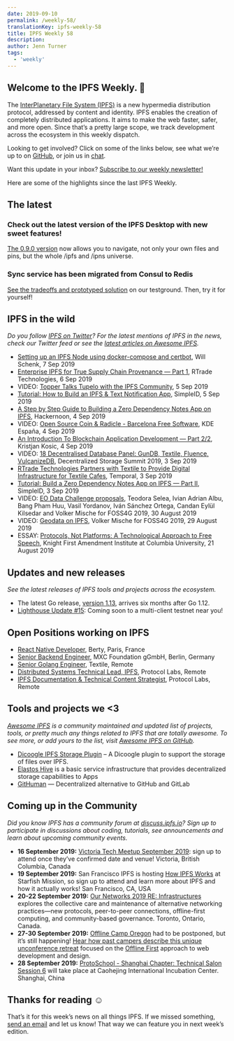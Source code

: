 ```yaml
---
date: 2019-09-10
permalink: /weekly-58/
translationKey: ipfs-weekly-58
title: IPFS Weekly 58
description:
author: Jenn Turner
tags:
  - 'weekly'
---
```


## Welcome to the IPFS Weekly. 👋

The [InterPlanetary File System (IPFS)](https://ipfs.io/) is a new hypermedia distribution protocol, addressed by content and identity. IPFS enables the creation of completely distributed applications. It aims to make the web faster, safer, and more open. Since that’s a pretty large scope, we track development across the ecosystem in this weekly dispatch.

Looking to get involved? Click on some of the links below, see what we’re up to on [GitHub](https://github.com/ipfs), or join us in [chat](https://riot.im/app/#/room/#ipfs:matrix.org).

Want this update in your inbox? [Subscribe to our weekly newsletter!](http://eepurl.com/gL2Pi5)

Here are some of the highlights since the last IPFS Weekly.

## The latest

### Check out the latest version of the IPFS Desktop with new sweet features!

[The 0.9.0 version](https://github.com/ipfs-shipyard/ipfs-desktop/releases/tag/v0.9.0) now allows you to navigate, not only your own files and pins, but the whole /ipfs and /ipns universe.

### Sync service has been migrated from Consul to Redis

[See the tradeoffs and prototyped solution](https://github.com/ipfs/testground/issues/27#issuecomment-527857071) on our testground. Then, try it for yourself!

## IPFS in the wild

_Do you follow [IPFS on Twitter](https://twitter.com/IPFSbot)? For the latest mentions of IPFS in the news, check our Twitter feed or see the [latest articles on Awesome IPFS](https://awesome.ipfs.io/articles/)._

- [Setting up an IPFS Node using docker-compose and certbot](https://willschenk.com/articles/2019/setting_up_an_ipfs_node/), Will Schenk, 7 Sep 2019
- [Enterprise IPFS for True Supply Chain Provenance — Part 1](https://medium.com/rtrade-technologies/enterprise-ipfs-for-true-supply-chain-provenance-part-1-89524337f27), RTrade Technologies, 6 Sep 2019
- VIDEO: [Topper Talks Tupelo with the IPFS Community](https://www.quorumcontrol.com/blog/2019/9/5/protocollabs-ipfs), 5 Sep 2019
- [Tutorial: How to Build an IPFS & Text Notification App](https://medium.com/simpleid-dev-tools/tutorial-how-to-build-an-ipfs-text-notification-app-d7e1a89c784b), SimpleID, 5 Sep 2019
- [A Step by Step Guide to Building a Zero Dependency Notes App on IPFS](https://hackernoon.com/tutorial-build-a-zero-dependency-notes-app-on-ipfs-182y72e28), Hackernoon, 4 Sep 2019
- VIDEO: [Open Source Coin & Radicle - Barcelona Free Software](https://www.youtube.com/watch?v=ucfn1R4WQNE), KDE España, 4 Sep 2019
- [An Introduction To Blockchain Application Development — Part 2/2](https://dev.to/kristjank/an-introduction-to-blockchain-application-development-part-2-2-2k6), Kristjan Kosic, 4 Sep 2019
- VIDEO: [18 Decentralised Database Panel: GunDB, Textile, Fluence, VulcanizeDB](https://www.youtube.com/watch?time_continue=1&v=AbvxEOG2EWU), Decentralized Storage Summit 2019, 3 Sep 2019
- [RTrade Technologies Partners with Textile to Provide Digital Infrastructure for Textile Cafes](https://medium.com/temporal-cloud/rtrade-technologies-partners-with-textile-to-provide-digital-infrastructure-for-textile-cafes-3404296d2652), Temporal, 3 Sep 2019
- [Tutorial: Build a Zero Dependency Notes App on IPFS — Part II](https://medium.com/simpleid-dev-tools/tutorial-build-an-encrypted-notes-app-on-ipfs-part-ii-3bdba2d867ad), SimpleID, 3 Sep 2019
- VIDEO: [EO Data Challenge proposals](https://media.ccc.de/v/bucharest-513-eo-data-challenge-proposals#t=509), Teodora Selea, Ivian Adrian Albu, Bang Pham Huu, Vasil Yordanov, Iván Sánchez Ortega, Candan Eylül Kilsedar and Volker Mische for FOSS4G 2019, 30 August 2019
- VIDEO: [Geodata on IPFS](https://media.ccc.de/v/bucharest-401-geodata-on-ipfs), Volker Mische for FOSS4G 2019, 29 August 2019
- ESSAY: [Protocols, Not Platforms: A Technological Approach to Free Speech](https://knightcolumbia.org/content/protocols-not-platforms-a-technological-approach-to-free-speech), Knight First Amendment Institute at Columbia University, 21 August 2019

## Updates and new releases

_See the latest releases of IPFS tools and projects across the ecosystem._

- The latest Go release, [version 1.13](https://golang.org/doc/go1.13), arrives six months after Go 1.12.
- [Lighthouse Update #15](https://lighthouse.sigmaprime.io/update-15.html): Coming soon to a multi-client testnet near you!

## Open Positions working on IPFS

- [React Native Developer](https://berty.tech/jobs/react-native-developer/), Berty, Paris, France
- [Senior Backend Engineer](https://www.golangprojects.com/golang-go-job-dcr-Senior-Backend-Engineer-Berlin-MXC-Foundation-gGmbH.html), MXC Foundation gGmbH, Berlin, Germany
- [Senior Golang Engineer](https://www.golangprojects.com/golang-go-job-def-Senior-Golang-Engineer-Remote-Textile.html), Textile, Remote
- [Distributed Systems Technical Lead, IPFS](https://jobs.lever.co/protocol/9283f9b0-de64-4e1f-a221-5d02b0202198), Protocol Labs, Remote
- [IPFS Documentation & Technical Content Strategist](https://jobs.lever.co/protocol/e7db2c84-afd7-44a4-9a27-449c751d8289), Protocol Labs, Remote

## Tools and projects we <3

_[Awesome IPFS](https://awesome.ipfs.io/) is a community maintained and updated list of projects, tools, or pretty much any things related to IPFS that are totally awesome. To see more, or add yours to the list, visit [Awesome IPFS on GitHub](https://github.com/ipfs/awesome-ipfs)._

- [Dicoogle IPFS Storage Plugin](https://github.com/BMDSoftware/dicoogle-ipfs-storage) – A Dicoogle plugin to support the storage of files over IPFS.
- [Elastos Hive](https://elastos.academy/hive/) is a basic service infrastructure that provides decentralized storage capabilities to Apps
- [GitHuman](https://medium.com/@ivirajanchan/githuman-decentralized-alternative-to-github-and-gitlab-d1941385c54b) — Decentralized alternative to GitHub and GitLab

## Coming up in the Community

_Did you know IPFS has a community forum at [discuss.ipfs.io](https://discuss.ipfs.io/)? Sign up to participate in discussions about coding, tutorials, see announcements and learn about upcoming community events._

- **16 September 2019:** [Victoria Tech Meetup September 2019](https://ti.to/fission/victoria-sept-2019): sign up to attend once they’ve confirmed date and venue! Victoria, British Columbia, Canada
- **19 September 2019:** San Francisco IPFS is hosting [How IPFS Works](https://www.meetup.com/San-Francisco-IPFS/events/264171146/) at Starfish Mission, so sign up to attend and learn more about IPFS and how it actually works! San Francisco, CA, USA
- **20-22 September 2019:** [Our Networks 2019 RE: Infrastructures](https://ournetworks.ca/) explores the collective care and maintenance of alternative networking practices—new protocols, peer-to-peer connections, offline-first computing, and community-based governance. Toronto, Ontario, Canada.
- **27-30 September 2019:** [Offline Camp Oregon](http://offlinefirst.org/camp) had to be postponed, but it’s still happening! [Hear how past campers describe this unique unconference retreat](https://youtu.be/FNtpPW_7H1k) focused on the [Offline First](http://offlinefirst.org/) approach to web development and design.
- **28 September 2019:** [ProtoSchool - Shanghai Chapter: Technical Salon Session 6](https://www.meetup.com/Shanghai-Decentralized-Systems-Meetup-Group/events/264683729/) will take place at Caohejing International Incubation Center. Shanghai, China

## Thanks for reading ☺️

That’s it for this week’s news on all things IPFS. If we missed something, [send an email](mailto:newsletter@ipfs.io) and let us know! That way we can feature you in next week’s edition.
